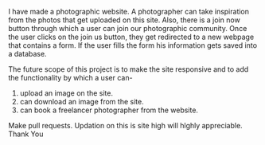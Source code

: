 I have made a photographic website. A photographer can take inspiration from the photos that get uploaded on this site. Also, there is a join now button through which a user can join our photographic community. Once the user clicks on the join us button, they get redirected to a new webpage that contains a form. If the user fills the form his information gets saved into a database.


The future scope of this project is to make the site responsive and to add the functionality by which a user can-
1) upload an image on the site.
2) can download an image from the site.
3) can book a freelancer photographer from the website. 

Make pull requests. Updation on this is site high will hlghly appreciable.
Thank You
